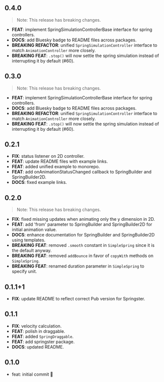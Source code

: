 ## 0.4.0

> Note: This release has breaking changes.

 - **FEAT**: implement SpringSimulationControllerBase interface for spring controllers.
 - **DOCS**: add Bluesky badge to README files across packages.
 - **BREAKING** **REFACTOR**: unified `SpringSimulationController` interface to match `AnimationController` more closely.
 - **BREAKING** **FEAT**: `.stop()` will now settle the spring simulation instead of interrupting it by default (#60).

## 0.3.0

> Note: This release has breaking changes.

 - **FEAT**: implement SpringSimulationControllerBase interface for spring controllers.
 - **DOCS**: add Bluesky badge to README files across packages.
 - **BREAKING** **REFACTOR**: unified `SpringSimulationController` interface to match `AnimationController` more closely.
 - **BREAKING** **FEAT**: `.stop()` will now settle the spring simulation instead of interrupting it by default (#60).

## 0.2.1

 - **FIX**: status listener on 2D controller.
 - **FEAT**: update README files with example links.
 - **FEAT**: added unified example to monorepo.
 - **FEAT**: add onAnimationStatusChanged callback to SpringBuilder and SpringBuilder2D.
 - **DOCS**: fixed example links.

## 0.2.0

> Note: This release has breaking changes.

 - **FIX**: fixed missing updates when animating only the y dimension in 2D.
 - **FEAT**: add 'from' parameter to SpringBuilder and SpringBuilder2D for initial animation value.
 - **DOCS**: enhance documentation for SpringBuilder and SpringBuilder2D using templates.
 - **BREAKING** **FEAT**: removed `.smooth` constant in `SimpleSpring` since it is the default anyway.
 - **BREAKING** **FEAT**: removed `addBounce` in favor of `copyWith` methods on `SimpleSpring`.
 - **BREAKING** **FEAT**: renamed duration parameter in `SimpleSpring` to specify unit.

## 0.1.1+1

 - **FIX**: update README to reflect correct Pub version for Springster.

## 0.1.1

 - **FIX**: velocity calculation.
 - **FEAT**: polish in draggable.
 - **FEAT**: added `SpringDraggable`.
 - **FEAT**: add springster package.
 - **DOCS**: updated README.

## 0.1.0

- feat: initial commit 🎉
